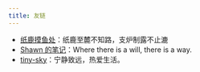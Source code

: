 ```yaml
---
title: 友链
---
```


- [纸鹿摸鱼处](https://blog.zhilu.cyou)：纸鹿至麓不知路，支炉制露不止漉
- [Shawn 的笔记](https://shawn.thisis.host)：Where there is a will, there is a way.
- [tiny-sky](https://tiny-sky.github.io/)：宁静致远，热爱生活。